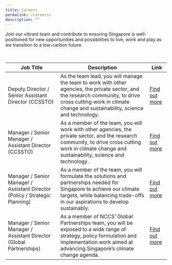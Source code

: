 ```yaml
---
title: Careers
permalink: /careers/
description: ""
---
```

Join our vibrant team and contribute to ensuring Singapore is well-positioned for new opportunities and possibilities to live, work and play as we transition to a low-carbon future.

<br>

| Job Title | Description| Link|
| -------- | -------- | -------- |
| Deputy Director / Senior Assistant Director (CCSSTO)| As the team lead, you will manage the team to work with other agencies, the private sector, and the research community, to drive cross cutting work in climate change and sustainability, science and technology.| [Find out more](https://www.careers.hrp.gov.sg/sap/bc/ui5_ui5/sap/ZGERCFA004/index.html?search-keyword=Strategy%20Group#/JobDescription/12681710/005056a3-d347-1edd-8ad0-9f3541c52aee)|
| Manager / Senior Manager / Assistant Director (CCSSTO)| As a member of the team, you will work with other agencies, the private sector, and the research community, to drive cross cutting work in climate change and sustainability, science and technology. | [Find out more](https://www.careers.hrp.gov.sg/sap/bc/ui5_ui5/sap/ZGERCFA004/index.html?search-keyword=Strategy%20Group#/JobDescription/12681808/005056a3-d347-1edd-8ad0-df23ff1cd6bd)|
| Manager / Senior Manager / Assistant Director (Policy / Strategic Planning)|As a member of the team, you will formulate the solutions and partnerships needed for Singapore to achieve our climate targets, while balancing trade-offs in our aspirations to develop sustainably. | [Find out more](https://www.careers.hrp.gov.sg/sap/bc/ui5_ui5/sap/ZGERCFA004/index.html?search-keyword=Strategy%20Group#/JobDescription/12681853/005056a3-d347-1eed-8ad1-14e2d43861a7)|
|Manager / Senior Manager / Assistant Director (Global Partnerships)|As a member of NCCS’ Global Partnerships team, you will be exposed to a wide range of strategy, policy formulation and implementation work aimed at advancing Singapore’s climate change agenda.|[Find out more](https://www.careers.hrp.gov.sg/sap/bc/ui5_ui5/sap/ZGERCFA004/index.html?search-keyword=Strategy%20Group#/JobDescription/12681875/005056a3-d347-1eed-8ad1-3e4a0acdea32)|

